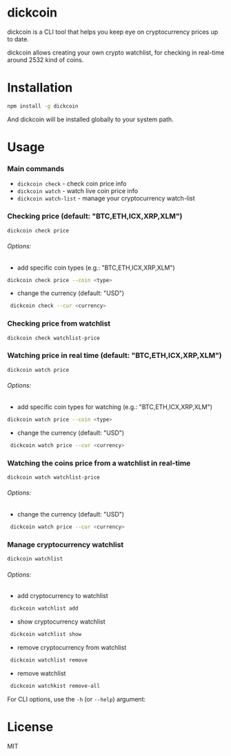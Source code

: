 # dickcoin

dickcoin is a CLI tool that helps you keep eye on cryptocurrency prices up to date.

dickcoin allows creating your own crypto watchlist, for checking in real-time around 2532 kind of coins.

# Installation

```bash
npm install -g dickcoin
```

And dickcoin will be installed globally to your system path.

# Usage

### Main commands

 - ```dickcoin check``` - check coin price info <br>
 - ```dickcoin watch``` -  watch live coin price info <br>
 - ```dickcoin watch-list``` - manage your cryptocurrency watch-list

### Checking price (default: "BTC,ETH,ICX,XRP,XLM")

```bash
dickcoin check price
```

###### Options:
 -   add specific coin types (e.g.: "BTC,ETH,ICX,XRP,XLM")
 ```bash
 dickcoin check price --coin <type>
 ```
- change the currency (default: "USD")

```bash
 dickcoin check --cur <currency>
```

### Checking price from watchlist
```bash
dickcoin check watchlist-price
```


### Watching price in real time (default: "BTC,ETH,ICX,XRP,XLM")

```bash
dickcoin watch price
```
###### Options:
 -   add specific coin types for watching (e.g.: "BTC,ETH,ICX,XRP,XLM")
 ```bash
 dickcoin watch price --coin <type>
 ```
- change the currency (default: "USD")

```bash
 dickcoin watch price --cur <currency>
```



### Watching the coins price from a watchlist in real-time
```bash
dickcoin watch watchlist-price
```
###### Options:
- change the currency (default: "USD")

```bash
 dickcoin watch price --cur <currency>
```



### Manage cryptocurrency watchlist
```bash
dickcoin watchlist
```
###### Options:
- add cryptocurrency to watchlist
```bash
 dickcoin watchlist add
 ```
 - show cryptocurrency watchlist
```bash
 dickcoin watchlist show
 ```
 - remove cryptocurrency from watchlist
```bash
 dickcoin watchlist remove
 ```
 - remove watchlist
```bash
 dickcoin watchkist remove-all
 ```

For CLI options, use the `-h` (or `--help`) argument:


# License

MIT
